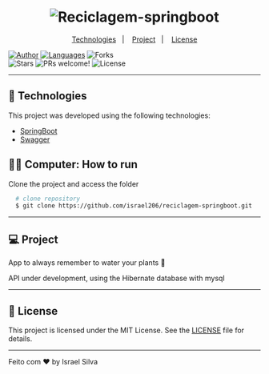 <h1 align="center">
  <img alt="Reciclagem-springboot" src="" />
</h1>

<p align="center">
  <a href="#technologies">Technologies</a>&nbsp;&nbsp;&nbsp;|&nbsp;&nbsp;&nbsp;
  <a href="#-project">Project</a>&nbsp;&nbsp;&nbsp;|&nbsp;&nbsp;&nbsp;
  <a href="#-license">License</a>
</p>

<p align="center">

  [![Author](https://img.shields.io/badge/author-IsraelSilva-8257E5?style=flat-square)](https://github.com/israel206)
  [![Languages](https://img.shields.io/github/languages/count/israel206/reciclagem-springboot?color=%238257E5&style=flat-square)](#)
  <img src="https://img.shields.io/github/forks/israel206/reciclagem-springboot?label=forks&message=MIT&color=FFFFFF&labelColor=32B768" alt="Forks">    
  <img src="https://img.shields.io/github/stars/israel206/reciclagem-springboot?label=stars&message=MIT&color=FFFFFF&labelColor=32B768" alt="Stars">
  <img src="https://img.shields.io/static/v1?label=PRs&message=welcome&color=49AA26&labelColor=000000" alt="PRs welcome!" />
  <img alt="License" src="https://img.shields.io/static/v1?label=license&message=MIT&color=49AA26&labelColor=000000">
</p>

---

## 🚀 Technologies

This project was developed using the following technologies:

  - [SpringBoot](https://docs.spring.io/spring-boot/docs/current/reference/htmlsingle/)
  - [Swagger](https://swagger.io/docs/)

## 👨‍💻 Computer: How to run

Clone the project and access the folder
  ```bash
    # clone repository
    $ git clone https://github.com/israel206/reciclagem-springboot.git
  ```
---

## 💻 Project

App to always remember to water your plants 🌱

API under development, using the Hibernate database with mysql

---

## 📝 License

This project is licensed under the MIT License. See the [LICENSE](LICENSE.md) file for details.

---

Feito com ♥ by Israel Silva

[ts]: https://www.typescriptlang.org
[vscode]: https://code.visualstudio.com/
[yarn]: https://yarnpkg.com/
[vceditconfig]: https://marketplace.visualstudio.com/items?itemName=EditorConfig.EditorConfig
[vceslint]: https://marketplace.visualstudio.com/items?itemName=dbaeumer.vscode-eslint

